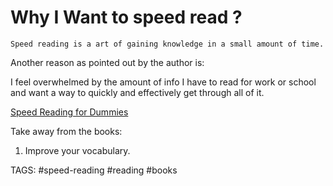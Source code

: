# Why I Want to speed read ? 

`Speed reading is a art of gaining knowledge in a small amount of time.`

Another reason as pointed out by the author is: 

I feel overwhelmed by the amount of info I have to read
for work or school and want a way to quickly and effectively 
get through all of it.

[Speed Reading for Dummies](https://www.amazon.com/Speed-Reading-Dummies-Richard-Sutz/dp/0470457449)

Take away from the books: 

1. Improve your vocabulary.

TAGS:
		#speed-reading #reading #books

